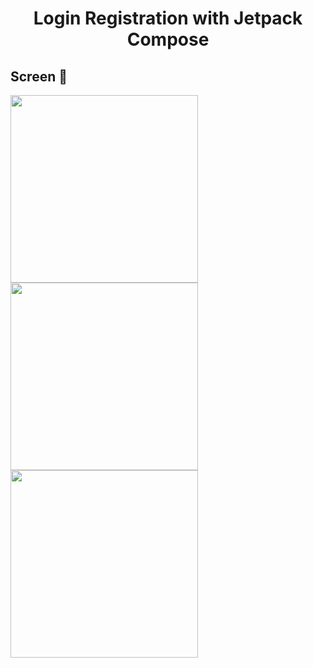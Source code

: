 <h1 align="center"> Login Registration with Jetpack Compose</h1>

<h2>
  Screen 📱
</h2>

<div>
  <img src="https://github.com/KyneticHaze/Login_Registration_Compose/assets/120178827/81a06f7f-53a2-49b8-91a6-15b00e304572" width="300">
  <img src="https://github.com/KyneticHaze/Login_Registration_Compose/assets/120178827/e7973791-bb0b-4d4a-9a83-bf2d1302dbaf" width="300">
  <img src="https://github.com/KyneticHaze/Login_Registration_Compose/assets/120178827/5a8fc32e-fcc0-4e61-a2f5-4302fee90c20" width="300">
</div>
